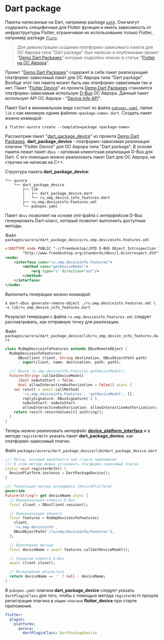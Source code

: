 # Dart package

Пакеты написанные на Dart, например package [`path`](https://pub.dev/packages/path). Они могут содержать специфичные для Flutter функции и иметь зависимость от инфраструктуры Flutter, ограничивая их использование только Flutter, например package [`fluro`](https://pub.dev/packages/fluro). 

> Для демонстрации создания платформо-зависимого пакета для ОС Аврора типа "Dart package" был написан и опубликован проект "[Demo Dart Packages](https://gitlab.com/omprussia/flutter/demo-dart-packages)" которые подробно описан в статье "[Flutter на ОС Аврора](https://habr.com/ru/articles/761176/)".  

Проект "[Demo Dart Packages](https://gitlab.com/omprussia/flutter/demo-dart-packages)" содержит в себе пакет реализующий платформо-зависимый пакет для ОС Аврора типа "Dart package". Вообще этот тип пакета может быть как платформо-зависимым так и нет. Пакет "[Flutter Device](https://gitlab.com/omprussia/flutter/demo-dart-packages/-/tree/master/packages/aurora/dart_package_device?ref_type=heads)" из проекта [Demo Dart Packages](https://gitlab.com/omprussia/flutter/demo-dart-packages) становится платформо-зависимым использую [D-Bus](https://www.freedesktop.org/wiki/Software/dbus/) ОС Аврора. Данный пакет использует API ОС Аврора - "[Device Info API](https://developer.auroraos.ru/doc/software_development/reference/device_info)".

Пакет Dart в минимальном виде состоит из файла [`pubspec.yaml`](https://dart.dev/tools/pub/pubspec), папки `lib` с как минимум одним файлом `<package-name>.dart`. Создать пакет можно командой:

```shell
$ flutter-aurora create --template=package <package-name>
```

Рассмотрим пакет "[dart_package_device](https://gitlab.com/omprussia/flutter/demo-dart-packages/-/tree/master/packages/aurora/dart_package_device?ref_type=heads)" из проекта [Demo Dart Packages](https://gitlab.com/omprussia/flutter/demo-dart-packages). **dart_package_device** - платформо-зависимая реализация плагина "Flutter Device" для ОС Аврора типа "Dart package". В основе пакета лежит пакет `dbus` - нативная клиентская реализация D-Bus для Dart. С его помощью можно реализовать пакет Dart для ОС Аврора, ни строчки не написав на C++.

Структура пакета **dart_package_device**:

```shell
└── aurora
    └── dart_package_device
        ├── lib
        │   ├── dart_package_device.dart
        │   └── ru_omp_device_info_features.dart
        ├── ru.omp.deviceinfo.Features.xml
        └── pubspec.yaml
```

Пакет `dbus` позволяет на основе xml-файла с интерфейсом D-Bus генерировать Dart-класс, который позволит выполнить доступные методы. 

Файл `packages/aurora/dart_package_device/ru.omp.deviceinfo.Features.xml`

```xml
<!DOCTYPE node PUBLIC "-//freedesktop//DTD D-BUS Object Introspection 1.0//EN"
        "http://www.freedesktop.org/standards/dbus/1.0/introspect.dtd">
<node>
    <interface name="ru.omp.deviceinfo.Features">
        <method name="getDeviceModel">
            <arg type="s" direction="out"/>
        </method>
    </interface>
</node>
```

Выполнить генерацию можно командой:

```shell
$ dart-dbus generate-remote-object ./ru.omp.deviceinfo.Features.xml \  
-o lib/ru_omp_device_info_features.dart
```

Результат генерации c файла `ru.omp.deviceinfo.Features.xml` следует рассматривать, как отправную точку для реализации.

Файл `packages/aurora/dart_package_device/lib/ru_omp_device_info_features.dart`

```dart
class RuOmpDeviceinfoFeatures extends DBusRemoteObject {
  RuOmpDeviceinfoFeatures(
      DBusClient client, String destination, DBusObjectPath path)
      : super(client, name: destination, path: path);

  /// Вызов ru.omp.deviceinfo.Features.getDeviceModel()
  Future<String> callGetDeviceModel(
      {bool noAutoStart = false,
      bool allowInteractiveAuthorization = false}) async {
    var result = await callMethod(
        'ru.omp.deviceinfo.Features', 'getDeviceModel', [],
        replySignature: DBusSignature('s'),
        noAutoStart: noAutoStart,
        allowInteractiveAuthorization: allowInteractiveAuthorization);
    return result.returnValues[0].asString();
  }
}
```

Теперь можно реализовать интерфейс **[device_platform_interface](https://gitlab.com/omprussia/flutter/demo-dart-packages/-/tree/master/device_platform_interface?ref_type=heads)** и в методе `registerWith` указать пакет **dart_package_device**, как платформо-зависимый плагин.

Файл `packages/aurora/dart_package_device/lib/dart_package_device.dart`

```dart
/// Метод, который выполнится при старте приложения
/// В этом методе можно установить платформо-зависимый плагин
static void registerWith() {
  DevicePlatform.instance = DartPackageDevice();
}

/// Реализация метода интерфейса [DevicePlatform]
@override
Future<String?> get deviceName async {
  // Инициализация клиента D-Bus
  final client = DBusClient.session();

  // Инициализация объекта
  final features = RuOmpDeviceinfoFeatures(
    client,
    'ru.omp.deviceinfo',
    DBusObjectPath('/ru/omp/deviceinfo/Features'),
  );

  // Выполнение метода
  final deviceName = await features.callGetDeviceModel();

  // Закрытие клиента D-Bus
  await client.close();

  // Возвращение результата
  return deviceName == '' ? null : deviceName;
}
```

В `pubspec.yaml` плагина **dart_package_device** следует указать `dartPluginClass` для того, чтобы с помощью метода `registerWith` прошла регистрация плагина в `общем-плагине` **flutter_device** при старте приложения.

```yaml
flutter:
  plugin:
    platforms:
      aurora:
        dartPluginClass: DartPackageDevice
```
